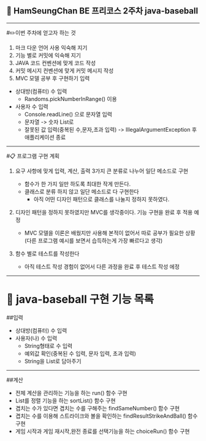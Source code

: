 🙌 **HamSeungChan** BE 프리코스 2주차 java-baseball
---
---
#✏️이번 주차에 얻고자 하는 것

1) 마크 다운 언어 사용 익숙해 지기 
2) 기능 별로 커밋에 익숙해 지기
3) JAVA 코드 컨벤션에 맞게 코드 작성
4) 커밋 메시지 컨벤션에 맞게 커밋 메시지 작성
5) MVC 모델 공부 후 구현하기
입력
* 상대방(컴퓨터) 수 입력
  * Randoms.pickNumberInRange() 이용
* 사용자 수 입력
  * Console.readLine() 으로 문자열 입력
  * 문자열 -> 숫자 List로
  * 잘못된 값 입력(중복된 수,문자,초과 입력) -> IllegalArgumentException 후 애플리케이션 종료
---
#📋 프로그램 구현 계획

1) 요구 사항에 맞게 입력, 계산, 출력 3가지 큰 분류로 나누어 일단 메소드로 구현
    - 함수가 한 가지 일만 하도록 최대한 작게 만든다.
    - 클래스로 분류 하지 않고 일단 메소드로 다 구현한다
      - 아직 어떤 디자인 패턴으로 클래스를 나눌지 정하지 못하였다.
    
2) 디자인 패턴을 정하지 못하였지만 MVC를 생각중이다. 기능 구현을 완료 후 적용 예정
    - MVC 모델을 이론은 배웠지만 사용해 본적이 없어서 따로 공부가 필요한 상황
      (다른 프로그램 예시를 보면서 습득하는게 가장 빠르다고 생각)

3) 함수 별로 테스트를 작성한다 
   - 아직 테스트 작성 경험이 없어서 다른 과정을 완료 후 테스트 작성 에정

---

# 🎯 java-baseball 구현 기능 목록
##입력
- 상대방(컴퓨터) 수 입력
- 사용자(나) 수 입력
  - String형태로 수 입력
  - 예외값 확인(중복된 수 입력, 문자 입력, 초과 입력)
  - String을 List로 담아주기
---
  
##계산

- 전체 계산을 관리하는 기능을 하는 run() 함수 구현
- List를 정렬 기능을 하는 sortList() 함수 구현
- 겹치는 수가 있다면 겹치는 수를 구해주는 findSameNumber() 함수 구현
- 겹치는 수를 이용해 스트라이크와 볼을 확인하는 findResultStrikeAndBall() 함수 구현
- 게임 시작과 게임 재시작,완전 종료를 선택기능을 하는 choiceRun() 함수 구현

